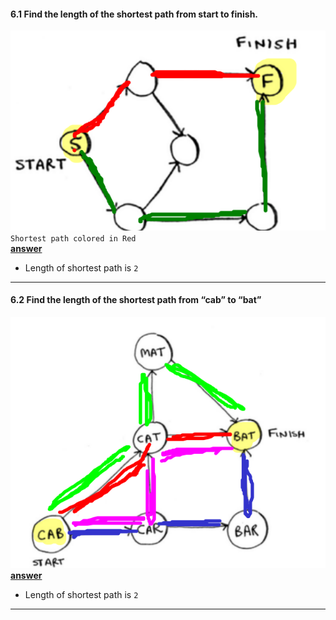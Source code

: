 #### 6.1 Find the length of the shortest path from start to finish.
![alt text](image.png) </br>
`Shortest path colored in Red` </br>
**<ins>answer</ins>**
- Length of shortest path is `2`
---------------------------------------------------------
#### 6.2 Find the length of the shortest path from “cab” to “bat”
![alt text](image-1.png) </br>
**<ins>answer</ins>**
- Length of shortest path is `2`
---------------------------------------------------------
